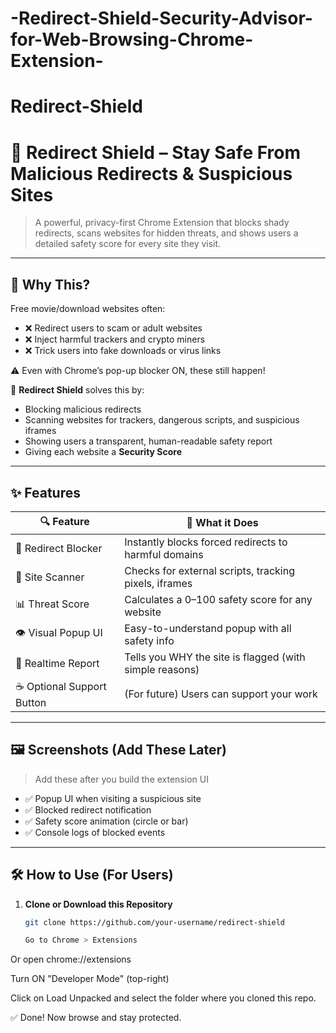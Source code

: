 # -Redirect-Shield-Security-Advisor-for-Web-Browsing-Chrome-Extension-
# Redirect-Shield
# 🔐 Redirect Shield – Stay Safe From Malicious Redirects & Suspicious Sites

> A powerful, privacy-first Chrome Extension that blocks shady redirects, scans websites for hidden threats, and shows users a detailed safety score for every site they visit.

---

## 🚀 Why This?

Free movie/download websites often:
- ❌ Redirect users to scam or adult websites
- ❌ Inject harmful trackers and crypto miners
- ❌ Trick users into fake downloads or virus links

⚠️ Even with Chrome’s pop-up blocker ON, these still happen!

🔐 **Redirect Shield** solves this by:
- Blocking malicious redirects
- Scanning websites for trackers, dangerous scripts, and suspicious iframes
- Showing users a transparent, human-readable safety report
- Giving each website a **Security Score**

---

## ✨ Features

| 🔍 Feature | 🚀 What it Does |
|-----------|----------------|
| 🚫 Redirect Blocker | Instantly blocks forced redirects to harmful domains |
| 🧪 Site Scanner | Checks for external scripts, tracking pixels, iframes |
| 📊 Threat Score | Calculates a 0–100 safety score for any website |
| 👁️ Visual Popup UI | Easy-to-understand popup with all safety info |
| 🔄 Realtime Report | Tells you WHY the site is flagged (with simple reasons) |
| ☕ Optional Support Button | (For future) Users can support your work |

---

## 🖼️ Screenshots (Add These Later)

> Add these after you build the extension UI

- ✅ Popup UI when visiting a suspicious site  
- ✅ Blocked redirect notification  
- ✅ Safety score animation (circle or bar)  
- ✅ Console logs of blocked events  

---

## 🛠️ How to Use (For Users)

1. **Clone or Download this Repository**
   ```bash
   git clone https://github.com/your-username/redirect-shield

   Go to Chrome > Extensions

Or open chrome://extensions

Turn ON "Developer Mode" (top-right)

Click on Load Unpacked and select the folder where you cloned this repo.

✅ Done! Now browse and stay protected.
